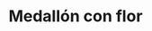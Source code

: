 ---
title: Medallón con flor
date: 
draft: false

# descripcion
description : Medallón con flor

materials: Plata 925

color: Plateado

dimensions: 3cm

code: 02-14-0202

type: "Dijes"

categories: []

price: $6.880,00

price_eftvo: $5.850,00

# Images
# first image will be shown in the product page
images:
  # - image: "images/path_to_image"
  # La ubicacion de las imagenes es imagenes/Dijes/Dijes.Plata/02-14-0202-medallon-con-flor
  - image: "./images/dijes/plata/02-14-0202-medallon-con-flor.JPG"
---